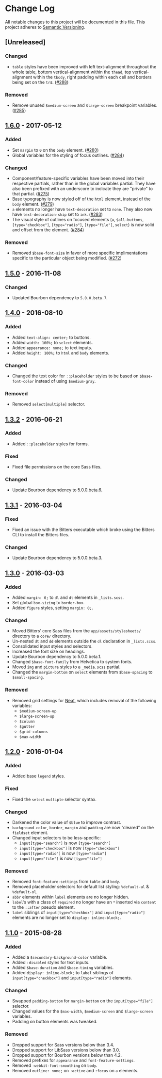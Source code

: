 # Change Log

All notable changes to this project will be documented in this file. This
project adheres to [Semantic Versioning](http://semver.org).

## [Unreleased]

### Changed

- `table` styles have been improved with left text-alignment throughout the
  whole table, bottom vertical-alignment within the `thead`, top
  vertical-alignment within the `tbody`, right padding within each cell and
  borders being set on the `tr`s. ([#288])

### Removed

- Remove unused `$medium-screen` and `$large-screen` breakpoint
  variables. ([#285])

[#285]: https://github.com/thoughtbot/bitters/pull/285
[#288]: https://github.com/thoughtbot/bitters/pull/288

## [1.6.0] - 2017-05-12

### Added

- Set `margin` to `0` on the `body` element. ([#280])
- Global variables for the styling of focus outlines. ([#284])

### Changed

- Component/feature-specific variables have been moved into their respective
  partials, rather than in the global variables partial. They have also been
  prefixed with an underscore to indicate they are "private" to that
  partial. ([#275])
- Base typography is now styled off of the `html` element, instead of the `body`
  element. ([#279])
- `a` elements no longer have `text-decoration` set to `none`. They also now
  have `text-decoration-skip` set to `ink`. ([#283])
- The visual style of outlines on focused elements (`a`, `$all-buttons`,
  `[type="checkbox"]`, `[type="radio"]`, `[type="file"]`, `select`) is now solid
  and offset from the element. ([#284])

### Removed

- Removed `$base-font-size` in favor of more specific implimentations specific
  to the particular object being modified. ([#272])

[1.6.0]: https://github.com/thoughtbot/bitters/compare/v1.5.0...v1.6.0
[#272]: https://github.com/thoughtbot/bitters/pull/272
[#275]: https://github.com/thoughtbot/bitters/pull/275
[#279]: https://github.com/thoughtbot/bitters/pull/279
[#280]: https://github.com/thoughtbot/bitters/pull/280
[#283]: https://github.com/thoughtbot/bitters/pull/283
[#284]: https://github.com/thoughtbot/bitters/pull/284

## [1.5.0] - 2016-11-08

### Changed

- Updated Bourbon dependency to `5.0.0.beta.7`.

[1.5.0]: https://github.com/thoughtbot/bitters/compare/v1.4.0...v1.5.0

## [1.4.0] - 2016-08-10

### Added

- Added `text-align: center;` to buttons.
- Added `width: 100%;` to `select` elements.
- Added `appearance: none;` to text inputs.
- Added `height: 100%;` to `html` and `body` elements.

### Changed

- Changed the text color for `::placeholder` styles to be based on
  `$base-font-color` instead of using `$medium-gray`.

### Removed

- Removed `select[multiple]` selector.

[1.4.0]: https://github.com/thoughtbot/bitters/compare/v1.3.2...v1.4.0

## [1.3.2] - 2016-06-21

### Added

- Added `::placeholder` styles for forms.

### Fixed

- Fixed file permissions on the core Sass files.

### Changed

- Update Bourbon dependency to 5.0.0.beta.6.

[1.3.2]: https://github.com/thoughtbot/bitters/compare/v1.3.1...v1.3.2

## [1.3.1] - 2016-03-04

### Fixed

- Fixed an issue with the Bitters executable which broke using the Bitters CLI
  to install the Bitters files.

### Changed

- Update Bourbon dependency to 5.0.0.beta.3.

[1.3.1]: https://github.com/thoughtbot/bitters/compare/v1.3.0...v1.3.1

## [1.3.0] - 2016-03-03

### Added

- Added `margin: 0;` to `dl` and `dt` elements in `_lists.scss`.
- Set global `box-sizing` to `border-box`.
- Added `figure` styles, setting `margin: 0;`.

### Changed

- Moved Bitters’ core Sass files from the `app/assets/stylesheets/` directory to
  a `core/` directory.
- Un-nested `dt` and `dd` elements outside the `dl` declaration
  in `_lists.scss`.
- Consolidated input styles and selectors.
- Increased the font size on headings.
- Update Bourbon dependency to 5.0.0.beta.1.
- Changed `$base-font-family` from Helvetica to system fonts.
- Moved `img` and `picture` styles to a `_media.scss` partial.
- Changed the `margin-bottom` on `select` elements from `$base-spacing` to
  `$small-spacing`.

### Removed

- Removed grid settings for [Neat], which includes removal of the following
  variables:
  - `$medium-screen-up`
  - `$large-screen-up`
  - `$column`
  - `$gutter`
  - `$grid-columns`
  - `$max-width`

[1.3.0]: https://github.com/thoughtbot/bitters/compare/v1.2.0...v1.3.0
[Neat]: https://github.com/thoughtbot/neat

## [1.2.0] - 2016-01-04

### Added

- Added base `legend` styles.

### Fixed

- Fixed the `select` `multiple` selector syntax.

### Changed

- Darkened the color value of `$blue` to improve contrast.
- `background-color`, `border`, `margin` and `padding` are now “cleared” on
  the `fieldset` element.
- Changed input selectors to be less-specific:
  - `input[type="search"]` is now `[type="search"]`
  - `input[type="checkbox"]` is now `[type="checkbox"]`
  - `input[type="radio"]` is now `[type="radio"]`
  - `input[type="file"]` is now `[type="file"]`

### Removed

- Removed `font-feature-settings` from `table` and `body`.
- Removed placeholder selectors for default list styling: `%default-ul`
  & `%default-ol`.
- `abbr` elements within `label` elements are no longer hidden.
- `label`’s with a class of `required` no longer have an `*` inserted via
  `content` to the `::after` pseudo element.
- `label` siblings of `input[type="checkbox"]` and `input[type="radio"]`
  elements are no longer set to `display: inline-block;`.

[1.2.0]: https://github.com/thoughtbot/bitters/compare/v1.1.0...v1.2.0

## [1.1.0] - 2015-08-28

### Added

- Added a `$secondary-background-color` variable.
- Added `:disabled` styles for text inputs.
- Added `$base-duration` and `$base-timing` variables.
- Added `display: inline-block;` to `label` siblings of `input[type="checkbox"]`
  and `input[type="radio"]` elements.

### Changed

- Swapped `padding-bottom` for `margin-bottom` on the `input[type="file"]`
  selector.
- Changed values for the `$max-width`, `$medium-screen` and `$large-screen`
  variables.
- Padding on button elements was tweaked.

### Removed

- Dropped support for Sass versions below than 3.4.
- Dropped support for LibSass versions below than 3.0.
- Dropped support for Bourbon versions below than 4.2.
- Removed prefixes for `appearance` and `font-feature-settings`.
- Removed `-webkit-font-smoothing` on `body`.
- Removed `outline: none;` on `:active` and `:focus` on `a` elements.

[1.1.0]: https://github.com/thoughtbot/bitters/compare/v1.0.0...v1.1.0
